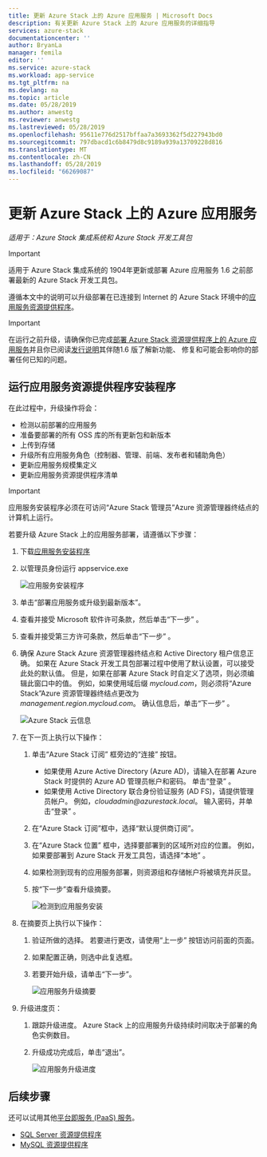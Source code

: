 ```yaml
---
title: 更新 Azure Stack 上的 Azure 应用服务 | Microsoft Docs
description: 有关更新 Azure Stack 上的 Azure 应用服务的详细指导
services: azure-stack
documentationcenter: ''
author: BryanLa
manager: femila
editor: ''
ms.service: azure-stack
ms.workload: app-service
ms.tgt_pltfrm: na
ms.devlang: na
ms.topic: article
ms.date: 05/28/2019
ms.author: anwestg
ms.reviewer: anwestg
ms.lastreviewed: 05/28/2019
ms.openlocfilehash: 95611e776d2517bffaa7a3693362f5d227943bd0
ms.sourcegitcommit: 797dbacd1c6b8479d8c9189a939a13709228d816
ms.translationtype: MT
ms.contentlocale: zh-CN
ms.lasthandoff: 05/28/2019
ms.locfileid: "66269087"
---
```

# <a name="update-azure-app-service-on-azure-stack"></a>更新 Azure Stack 上的 Azure 应用服务

*适用于：Azure Stack 集成系统和 Azure Stack 开发工具包*

> [!IMPORTANT]
> 适用于 Azure Stack 集成系统的 1904年更新或部署 Azure 应用服务 1.6 之前部署最新的 Azure Stack 开发工具包。

遵循本文中的说明可以升级部署在已连接到 Internet 的 Azure Stack 环境中的[应用服务资源提供程序](azure-stack-app-service-overview.md)。

> [!IMPORTANT]
> 在运行之前升级，请确保你已完成[部署 Azure Stack 资源提供程序上的 Azure 应用服务](azure-stack-app-service-deploy.md)并且你已阅读[发行说明](azure-stack-app-service-release-notes-update-six.md)其伴随1.6 版了解新功能、 修复和可能会影响你的部署任何已知的问题。

## <a name="run-the-app-service-resource-provider-installer"></a>运行应用服务资源提供程序安装程序

在此过程中，升级操作将会：

* 检测以前部署的应用服务
* 准备要部署的所有 OSS 库的所有更新包和新版本
* 上传到存储
* 升级所有应用服务角色（控制器、管理、前端、发布者和辅助角色）
* 更新应用服务规模集定义
* 更新应用服务资源提供程序清单

> [!IMPORTANT]
> 应用服务安装程序必须在可访问“Azure Stack 管理员”Azure 资源管理器终结点的计算机上运行。
>
>

若要升级 Azure Stack 上的应用服务部署，请遵循以下步骤：

1. 下载[应用服务安装程序](https://aka.ms/appsvcupdate6installer)

2. 以管理员身份运行 appservice.exe

    ![应用服务安装程序][1]

3. 单击“部署应用服务或升级到最新版本”。 

4. 查看并接受 Microsoft 软件许可条款，然后单击“下一步”  。

5. 查看并接受第三方许可条款，然后单击“下一步”  。

6. 确保 Azure Stack Azure 资源管理器终结点和 Active Directory 租户信息正确。 如果在 Azure Stack 开发工具包部署过程中使用了默认设置，可以接受此处的默认值。 但是，如果在部署 Azure Stack 时自定义了选项，则必须编辑此窗口中的值。 例如，如果使用域后缀 *mycloud.com*，则必须将“Azure Stack”Azure 资源管理器终结点更改为 *management.region.mycloud.com*。 确认信息后，单击“下一步”  。

    ![Azure Stack 云信息][2]

7. 在下一页上执行以下操作：

   1. 单击“Azure Stack 订阅”  框旁边的“连接”  按钮。
        * 如果使用 Azure Active Directory (Azure AD)，请输入在部署 Azure Stack 时提供的 Azure AD 管理员帐户和密码。 单击“登录”  。
        * 如果使用 Active Directory 联合身份验证服务 (AD FS)，请提供管理员帐户。 例如，*cloudadmin\@azurestack.local*。 输入密码，并单击“登录”  。
   2. 在“Azure Stack 订阅”框中，选择“默认提供商订阅”。  
   3. 在“Azure Stack 位置”  框中，选择要部署到的区域所对应的位置。 例如，如果要部署到 Azure Stack 开发工具包，请选择“本地”  。
   4. 如果检测到现有的应用服务部署，则资源组和存储帐户将被填充并灰显。
   5. 按“下一步”查看升级摘要。 

      ![检测到应用服务安装][3]

8. 在摘要页上执行以下操作：
   1. 验证所做的选择。 若要进行更改，请使用“上一步”  按钮访问前面的页面。
   2. 如果配置正确，则选中此复选框。
   3. 若要开始升级，请单击“下一步”。 

       ![应用服务升级摘要][4]

9. 升级进度页：
    1. 跟踪升级进度。 Azure Stack 上的应用服务升级持续时间取决于部署的角色实例数目。
    2. 升级成功完成后，单击“退出”。 

        ![应用服务升级进度][5]

<!--Image references-->
[1]: ./media/azure-stack-app-service-update/app-service-exe.png
[2]: ./media/azure-stack-app-service-update/app-service-azure-resource-manager-endpoints.png
[3]: ./media/azure-stack-app-service-update/app-service-installation-detected.png
[4]: ./media/azure-stack-app-service-update/app-service-upgrade-summary.png
[5]: ./media/azure-stack-app-service-update/app-service-upgrade-complete.png

## <a name="next-steps"></a>后续步骤

还可以试用其他[平台即服务 (PaaS) 服务](azure-stack-offer-services-overview.md)。

* [SQL Server 资源提供程序](azure-stack-sql-resource-provider-deploy.md)
* [MySQL 资源提供程序](azure-stack-mysql-resource-provider-deploy.md)
